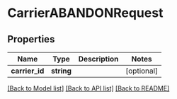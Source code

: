 # CarrierABANDONRequest

## Properties
Name | Type | Description | Notes
------------ | ------------- | ------------- | -------------
**carrier_id** | **string** |  | [optional] 

[[Back to Model list]](../README.md#documentation-for-models) [[Back to API list]](../README.md#documentation-for-api-endpoints) [[Back to README]](../README.md)


